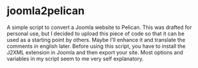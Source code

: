 # joomla2pelican
A simple script to convert a Joomla website to Pelican.
This was drafted for personal use, but I decided to upload this piece of code so that it can be used as a starting point by others. Maybe I'll enhance it and translate the comments in english later.
Before using this script, you have to install the J2XML extension in Joomla and then export your site. Most options and variables in my script seem to me very self explanatory.
